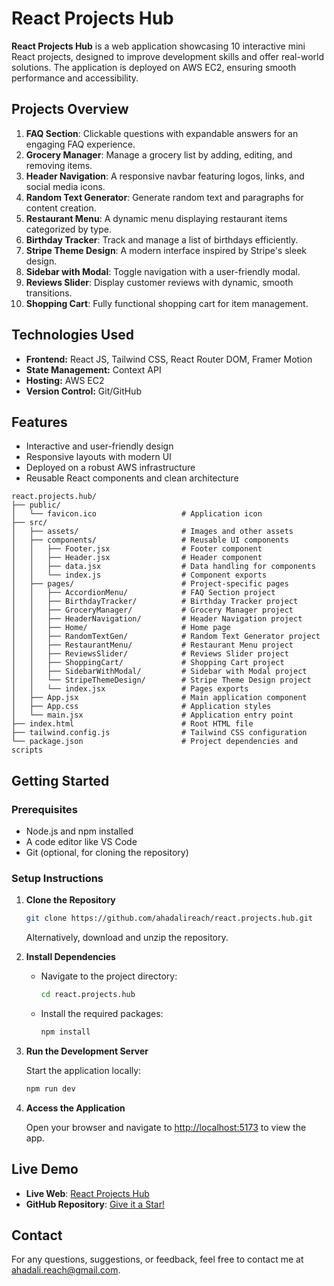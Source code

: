 # React Projects Hub

**React Projects Hub** is a web application showcasing 10 interactive mini React projects, designed to improve development skills and offer real-world solutions. The application is deployed on AWS EC2, ensuring smooth performance and accessibility.

## Projects Overview

1. **FAQ Section**: Clickable questions with expandable answers for an engaging FAQ experience.
2. **Grocery Manager**: Manage a grocery list by adding, editing, and removing items.
3. **Header Navigation**: A responsive navbar featuring logos, links, and social media icons.
4. **Random Text Generator**: Generate random text and paragraphs for content creation.
5. **Restaurant Menu**: A dynamic menu displaying restaurant items categorized by type.
6. **Birthday Tracker**: Track and manage a list of birthdays efficiently.
7. **Stripe Theme Design**: A modern interface inspired by Stripe's sleek design.
8. **Sidebar with Modal**: Toggle navigation with a user-friendly modal.
9. **Reviews Slider**: Display customer reviews with dynamic, smooth transitions.
10. **Shopping Cart**: Fully functional shopping cart for item management.

## Technologies Used

- **Frontend:** React JS, Tailwind CSS, React Router DOM, Framer Motion
- **State Management:** Context API
- **Hosting:** AWS EC2
- **Version Control:** Git/GitHub

## Features

- Interactive and user-friendly design
- Responsive layouts with modern UI
- Deployed on a robust AWS infrastructure
- Reusable React components and clean architecture

```plaintext
react.projects.hub/ 
├── public/
│   └── favicon.ico                   # Application icon
├── src/
│   ├── assets/                       # Images and other assets
│   ├── components/                   # Reusable UI components
│   │   ├── Footer.jsx                # Footer component
│   │   ├── Header.jsx                # Header component
│   │   ├── data.jsx                  # Data handling for components
│   │   └── index.js                  # Component exports
│   ├── pages/                        # Project-specific pages
│   │   ├── AccordionMenu/            # FAQ Section project
│   │   ├── BirthdayTracker/          # Birthday Tracker project
│   │   ├── GroceryManager/           # Grocery Manager project
│   │   ├── HeaderNavigation/         # Header Navigation project
│   │   ├── Home/                     # Home page
│   │   ├── RandomTextGen/            # Random Text Generator project
│   │   ├── RestaurantMenu/           # Restaurant Menu project
│   │   ├── ReviewsSlider/            # Reviews Slider project
│   │   ├── ShoppingCart/             # Shopping Cart project
│   │   ├── SidebarWithModal/         # Sidebar with Modal project
│   │   └── StripeThemeDesign/        # Stripe Theme Design project
│   │   └── index.jsx                 # Pages exports
│   ├── App.jsx                       # Main application component
│   ├── App.css                       # Application styles
│   └── main.jsx                      # Application entry point
├── index.html                        # Root HTML file
├── tailwind.config.js                # Tailwind CSS configuration 
└── package.json                      # Project dependencies and scripts
```

## Getting Started

### Prerequisites

- Node.js and npm installed
- A code editor like VS Code
- Git (optional, for cloning the repository)

### Setup Instructions

1. **Clone the Repository**

    ```bash
    git clone https://github.com/ahadalireach/react.projects.hub.git
    ```

    Alternatively, download and unzip the repository.

2. **Install Dependencies**

    - Navigate to the project directory:

      ```bash
      cd react.projects.hub
      ```

    - Install the required packages:

      ```bash
      npm install
      ```

3. **Run the Development Server**

    Start the application locally:

    ```bash
    npm run dev
    ```

4. **Access the Application**

    Open your browser and navigate to [http://localhost:5173](http://localhost:5173) to view the app.

## Live Demo

- **Live Web**: [React Projects Hub](http://13.60.247.46)
- **GitHub Repository**: [Give it a Star!](https://github.com/ahadalireach/react.projects.hub)

## Contact

For any questions, suggestions, or feedback, feel free to contact me at [ahadali.reach@gmail.com](mailto:ahadali.reach@gmail.com).
